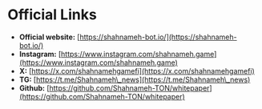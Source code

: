 # Official Links

* **Official website:**           [https://shahnameh-bot.io/](https://shahnameh-bot.io/)
* **Instagram:**                        [https://www.instagram.com/shahnameh.game](https://www.instagram.com/shahnameh.game)
* **X:**                                       [ ](https://x.com/shahnamehgamefi) [https://x.com/shahnamehgamefi](https://x.com/shahnamehgamefi)
* **TG:**                                      [https://t.me/Shahnameh\_news](https://t.me/Shahnameh\_news)
* **Github:**                               [https://github.com/Shahnameh-TON/whitepaper](https://github.com/Shahnameh-TON/whitepaper)
